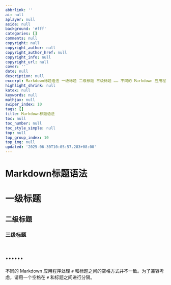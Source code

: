 ```yaml
---
abbrlink: ''
ai: null
aplayer: null
aside: null
background: '#fff'
categories: []
comments: null
copyright: null
copyright_author: null
copyright_author_href: null
copyright_info: null
copyright_url: null
cover: ''
date: null
description: null
excerpt: Markdown标题语法 一级标题 二级标题 三级标题 …… 不同的 Markdown 应用程序处理 # 和标题之间的空格方式并不一致。为了兼容考虑，请用一个空格在 # 和标题之间进行分隔。 
highlight_shrink: null
katex: null
keywords: null
mathjax: null
swiper_index: 10
tags: []
title: Markdown标题语法
toc: null
toc_number: null
toc_style_simple: null
top: null
top_group_index: 10
top_img: null
updated: '2025-06-30T10:05:57.283+08:00'
---
```

# Markdown标题语法

# 一级标题

## 二级标题

### 三级标题

# ……

不同的 Markdown 应用程序处理 `#` 和标题之间的空格方式并不一致。为了兼容考虑，请用一个空格在 `#` 和标题之间进行分隔。
